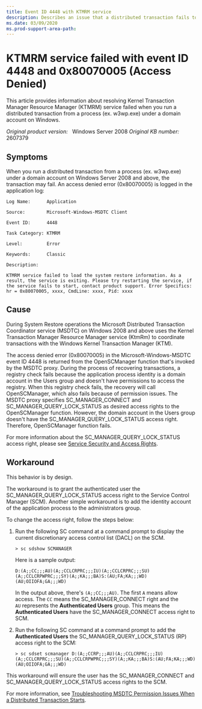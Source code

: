 ```yaml
---
title: Event ID 4448 with KTMRM service
description: Describes an issue that a distributed transaction fails to run from a process (ex. w3wp.exe) under a domain account on Windows Server 2008 and above. Provides a workaround.
ms.date: 03/09/2020
ms.prod-support-area-path:
---
```

# KTMRM service failed with event ID 4448 and 0x80070005 (Access Denied)

This article provides information about resolving Kernel Transaction Manager Resource Manager (KTMRM) service failed when you run a distributed transaction from a process (ex. w3wp.exe) under a domain account on Windows.

_Original product version:_ &nbsp; Windows Server 2008 
_Original KB number:_ &nbsp; 2607379

## Symptoms

When you run a distributed transaction from a process (ex. w3wp.exe) under a domain account on Windows Server 2008 and above, the transaction may fail. An access denied error (0x80070005) is logged in the application log:

```console
Log Name:      Application

Source:        Microsoft-Windows-MSDTC Client

Event ID:      4448

Task Category: KTMRM

Level:         Error

Keywords:      Classic

Description:

KTMRM service failed to load the system restore information. As a result, the service is exiting. Please try restarting the service, if the service fails to start, contact product support. Error Specifics: hr = 0x80070005, xxxx, CmdLine: xxxx, Pid: xxxx
```

## Cause

During System Restore operations the Microsoft Distributed Transaction Coordinator service (MSDTC) on Windows 2008 and above uses the Kernel Transaction Manager Resource Manager service (KtmRm) to coordinate transactions with the Windows Kernel Transaction Manager (KTM).

The access denied error (0x80070005) in the Microsoft-Windows-MSDTC event ID 4448 is returned from the OpenSCManager function that's invoked by the MSDTC proxy. During the process of recovering transactions, a registry check fails because the application process identity is a domain account in the Users group and doesn't have permissions to access the registry. When this registry check fails, the recovery will call OpenSCManager, which also fails because of permission issues. The MSDTC proxy specifies SC_MANAGER_CONNECT and SC_MANAGER_QUERY_LOCK_STATUS as desired access rights to the OpenSCManager function. However, the domain account in the Users group doesn't have the SC_MANAGER_QUERY_LOCK_STATUS access right. Therefore, OpenSCManager function fails.

For more information about the SC_MANAGER_QUERY_LOCK_STATUS access right, please see [Service Security and Access Rights](https://docs.microsoft.com/windows/win32/services/service-security-and-access-rights?redirectedfrom=MSDN#access_rights_for_the_service_control_manager).

## Workaround

This behavior is by design.

The workaround is to grant the authenticated user the SC_MANAGER_QUERY_LOCK_STATUS access right to the Service Control Manager (SCM). Another simple workaround is to add the identity account of the application process to the administrators group.

To change the access right, follow the steps below:

1. Run the following SC command at a command prompt to display the current discretionary access control list (DACL) on the SCM.

    ```console
    > sc sdshow SCMANAGER
    ```

    Here is a sample output:

    ```console
    D:(A;;CC;;;AU)(A;;CCLCRPRC;;;IU)(A;;CCLCRPRC;;;SU)(A;;CCLCRPWPRC;;;SY)(A;;KA;;;BA)S:(AU;FA;KA;;;WD)(AU;OIIOFA;GA;;;WD)
    ```

    In the output above, there's `(A;;CC;;;AU)`. The first `A` means allow access. The `CC` means the SC_MANAGER_CONNECT right and the `AU` represents the **Authenticated Users** group. This means the **Authenticated Users** have the SC_MANAGER_CONNECT access right to SCM.

2. Run the following SC command at a command prompt to add the **Authenticated Users** the SC_MANAGER_QUERY_LOCK_STATUS (RP) access right to the SCM:

    ```console
    > sc sdset scmanager D:(A;;CCRP;;;AU)(A;;CCLCRPRC;;;IU)(A;;CCLCRPRC;;;SU)(A;;CCLCRPWPRC;;;SY)(A;;KA;;;BA)S:(AU;FA;KA;;;WD)(AU;OIIOFA;GA;;;WD)
    ```

This workaround will ensure the user has the SC_MANAGER_CONNECT and SC_MANAGER_QUERY_LOCK_STATUS access rights to the SCM.

For more information, see [Troubleshooting MSDTC Permission Issues When a Distributed Transaction Starts](https://docs.microsoft.com/archive/blogs/distributedservices/troubleshooting-msdtc-permission-issues-when-a-distributed-transaction-starts).
